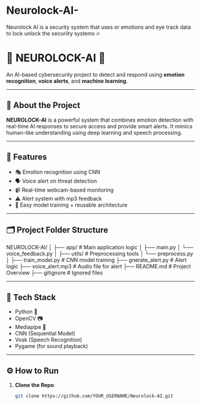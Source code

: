 # Neurolock-AI-
Neurolock AI is a security system that uses or emotions and eye track data to lock unlock the securiity systems 🔥
# 🧠 NEUROLOCK-AI 🔐  
An AI-based cybersecurity project to detect and respond using **emotion recognition**, **voice alerts**, and **machine learning**.

---

## 🚀 About the Project

**NEUROLOCK-AI** is a powerful system that combines emotion detection with real-time AI responses to secure access and provide smart alerts. It mimics human-like understanding using deep learning and speech processing.

---

## 🎯 Features

- 🎭 Emotion recognition using CNN
- 🗣️ Voice alert on threat detection
- 📹 Real-time webcam-based monitoring
- ⚠️ Alert system with mp3 feedback
- 💾 Easy model training + reusable architecture

---

## 🗂️ Project Folder Structure

NEUROLOCK-AI/
│
├── app/ # Main application logic
│ ├── main.py
│ └── voice_feedback.py
│
├── utils/ # Preprocessing tools
│ └── preprocess.py
│
├── train_model.py # CNN model training
├── gnerate_alert.py # Alert logic
├── voice_alert.mp3 # Audio file for alert
├── README.md # Project Overview
├── gitignore # Ignored files

---

## 🔧 Tech Stack

- Python 🐍
- OpenCV 📷
- Mediapipe 🧠
- CNN (Sequential Model)
- Vosk (Speech Recognition)
- Pygame (for sound playback)

---

## ⚙️ How to Run

1. **Clone the Repo**
   ```bash
   git clone https://github.com/YOUR_USERNAME/Neurolock-AI.git
